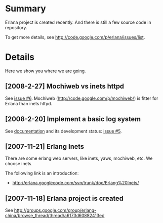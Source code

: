 # Summary #

Erlana project is created recently. And there is still a few source code in repository.

To get more details, see http://code.google.com/p/erlana/issues/list.

# Details #

Here we show you where we are going.

## [2008-2-27] Mochiweb vs inets httpd ##

See [issue #6](https://code.google.com/p/erlana/issues/detail?id=#6). Mochiweb (http://code.google.com/p/mochiweb/) is fitter for Erlana than inets httpd.

## [2008-2-20] Implement a basic log system ##

See [documentation](LogSystem.md) and its development status: [issue #5](https://code.google.com/p/erlana/issues/detail?id=#5).

## [2007-11-21] Erlang Inets ##

There are some erlang web servers, like inets, yaws, mochiweb, etc. We choose inets.

The following link is an introduction:
  * http://erlana.googlecode.com/svn/trunk/doc/Erlang%20Inets/

## [2007-11-18] Erlana project is created ##

See http://groups.google.com/group/erlang-china/browse_thread/thread/a6173d60882413ed